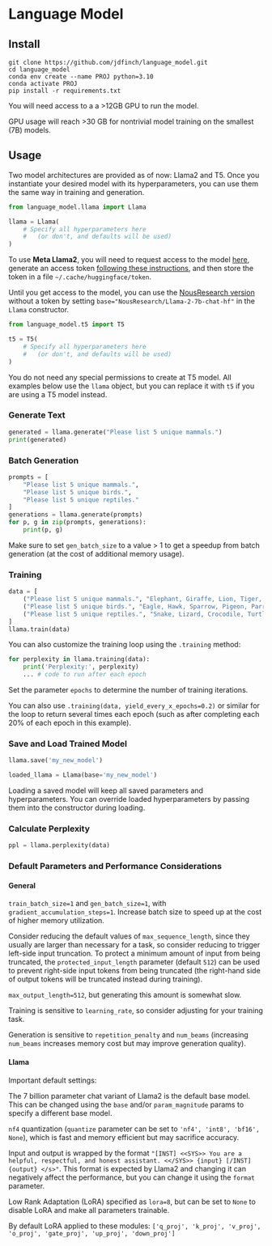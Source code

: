 
# Language Model

## Install

```shell
git clone https://github.com/jdfinch/language_model.git
cd language_model
conda env create --name PROJ python=3.10
conda activate PROJ
pip install -r requirements.txt
```

You will need access to a a >12GB GPU to run the model.

GPU usage will reach >30 GB for nontrivial model training on the smallest (7B) models.

## Usage

Two model architectures are provided as of now: Llama2 and T5. Once you instantiate your desired model with its hyperparameters, you can use them the same way in training and generation.

```python
from language_model.llama import Llama

llama = Llama(
    # Specify all hyperparameters here
    #   (or don't, and defaults will be used)
)
```

To use **Meta Llama2**, you will need to request access to the model [here](https://huggingface.co/meta-llama/Llama-2-7b-chat-hf), generate an access token [following these instructions](https://huggingface.co/docs/hub/security-tokens), and then store the token in a file `~/.cache/huggingface/token`.

Until you get access to the model, you can use the [NousResearch version](https://huggingface.co/NousResearch/Llama-2-7b-chat-hf) without a token by setting `base="NousResearch/Llama-2-7b-chat-hf"` in the `Llama` constructor.

```python
from language_model.t5 import T5

t5 = T5(
    # Specify all hyperparameters here
    #   (or don't, and defaults will be used)
)
```

You do not need any special permissions to create at T5 model. All examples below use the `llama` object, but you can replace it with `t5` if you are using a T5 model instead.

### Generate Text

```python
generated = llama.generate("Please list 5 unique mammals.")
print(generated)
```

### Batch Generation

```python
prompts = [
    "Please list 5 unique mammals.",
    "Please list 5 unique birds.",
    "Please list 5 unique reptiles."
]
generations = llama.generate(prompts)
for p, g in zip(prompts, generations):
    print(p, g)
```

Make sure to set `gen_batch_size` to a value > 1 to get a speedup from batch generation (at the cost of additional memory usage).


### Training

```python
data = [
    ("Please list 5 unique mammals.", "Elephant, Giraffe, Lion, Tiger, Bear"),
    ("Please list 5 unique birds.", "Eagle, Hawk, Sparrow, Pigeon, Parrot"),
    ("Please list 5 unique reptiles.", "Snake, Lizard, Crocodile, Turtle, Tortoise")
]
llama.train(data)
```

You can also customize the training loop using the `.training` method:

```python
for perplexity in llama.training(data):
    print('Perplexity:', perplexity)
    ... # code to run after each epoch
```

Set the parameter `epochs` to determine the number of training iterations.

You can also use `.training(data, yield_every_x_epochs=0.2)` or similar for the loop to return several times each epoch (such as after completing each 20% of each epoch in this example).


### Save and Load Trained Model

```python
llama.save('my_new_model')

loaded_llama = Llama(base='my_new_model')
```

Loading a saved model will keep all saved parameters and hyperparameters. You can override loaded hyperparameters by passing them into the constructor during loading.


### Calculate Perplexity

```python
ppl = llama.perplexity(data)
```

### Default Parameters and Performance Considerations

#### General

`train_batch_size=1` and `gen_batch_size=1`, with `gradient_accumulation_steps=1`. Increase batch size to speed up at the cost of higher memory utilization.

Consider reducing the default values of `max_sequence_length`, since they usually are larger than necessary for a task, so consider reducing to trigger left-side input truncation. To protect a minimum amount of input from being truncated, the `protected_input_length` parameter (default `512`) can be used to prevent right-side input tokens from being truncated (the right-hand side of output tokens will be truncated instead during training).

`max_output_length=512`, but generating this amount is somewhat slow.

Training is sensitive to `learning_rate`, so consider adjusting for your training task.

Generation is sensitive to `repetition_penalty` and `num_beams` (increasing `num_beams` increases memory cost but may improve generation quality).

#### Llama

Important default settings:

The 7 billion parameter chat variant of Llama2 is the default base model. This can be changed using the `base` and/or `param_magnitude` params to specify a different base model.

`nf4` quantization (`quantize` parameter can be set to `'nf4', 'int8', 'bf16', None`), which is fast and memory efficient but may sacrifice accuracy. 

Input and output is wrapped by the format `"[INST] <<SYS>> You are a helpful, respectful, and honest assistant. <</SYS>> {input} [/INST] {output} </s>"`. This format is expected by Llama2 and changing it can negatively affect the performance, but you can change it using the `format` parameter. 

Low Rank Adaptation (LoRA) specified as `lora=8`, but can be set to `None` to disable LoRA and make all parameters trainable.

By default LoRA applied to these modules: `['q_proj', 'k_proj', 'v_proj', 'o_proj', 'gate_proj', 'up_proj', 'down_proj']`





